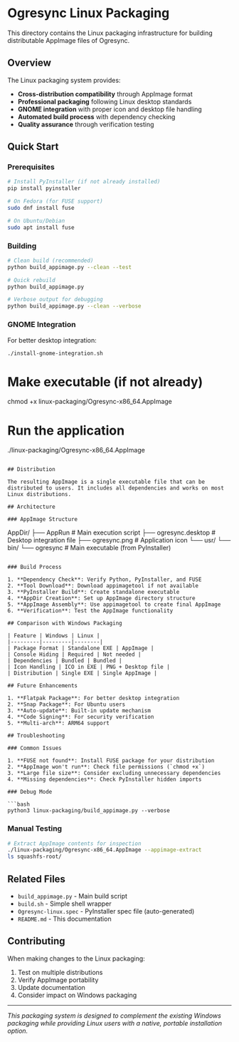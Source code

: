 # Ogresync Linux Packaging

This directory contains the Linux packaging infrastructure for building distributable AppImage files of Ogresync.

## Overview

The Linux packaging system provides:
- **Cross-distribution compatibility** through AppImage format
- **Professional packaging** following Linux desktop standards
- **GNOME integration** with proper icon and desktop file handling
- **Automated build process** with dependency checking
- **Quality assurance** through verification testing

## Quick Start

### Prerequisites

```bash
# Install PyInstaller (if not already installed)
pip install pyinstaller

# On Fedora (for FUSE support)
sudo dnf install fuse

# On Ubuntu/Debian
sudo apt install fuse
```

### Building

```bash
# Clean build (recommended)
python build_appimage.py --clean --test

# Quick rebuild
python build_appimage.py

# Verbose output for debugging
python build_appimage.py --clean --verbose
```

### GNOME Integration

For better desktop integration:

```bash
./install-gnome-integration.sh
```
# Make executable (if not already)
chmod +x linux-packaging/Ogresync-x86_64.AppImage

# Run the application
./linux-packaging/Ogresync-x86_64.AppImage
```

## Distribution

The resulting AppImage is a single executable file that can be distributed to users. It includes all dependencies and works on most Linux distributions.

## Architecture

### AppImage Structure

```
AppDir/
├── AppRun                 # Main execution script
├── ogresync.desktop      # Desktop integration file
├── ogresync.png          # Application icon
└── usr/
    └── bin/
        └── ogresync      # Main executable (from PyInstaller)
```

### Build Process

1. **Dependency Check**: Verify Python, PyInstaller, and FUSE
2. **Tool Download**: Download appimagetool if not available
3. **PyInstaller Build**: Create standalone executable
4. **AppDir Creation**: Set up AppImage directory structure
5. **AppImage Assembly**: Use appimagetool to create final AppImage
6. **Verification**: Test the AppImage functionality

## Comparison with Windows Packaging

| Feature | Windows | Linux |
|---------|---------|--------|
| Package Format | Standalone EXE | AppImage |
| Console Hiding | Required | Not needed |
| Dependencies | Bundled | Bundled |
| Icon Handling | ICO in EXE | PNG + Desktop file |
| Distribution | Single EXE | Single AppImage |

## Future Enhancements

1. **Flatpak Package**: For better desktop integration
2. **Snap Package**: For Ubuntu users
3. **Auto-update**: Built-in update mechanism
4. **Code Signing**: For security verification
5. **Multi-arch**: ARM64 support

## Troubleshooting

### Common Issues

1. **FUSE not found**: Install FUSE package for your distribution
2. **AppImage won't run**: Check file permissions (`chmod +x`)
3. **Large file size**: Consider excluding unnecessary dependencies
4. **Missing dependencies**: Check PyInstaller hidden imports

### Debug Mode

```bash
python3 linux-packaging/build_appimage.py --verbose
```

### Manual Testing

```bash
# Extract AppImage contents for inspection
./linux-packaging/Ogresync-x86_64.AppImage --appimage-extract
ls squashfs-root/
```

## Related Files

- `build_appimage.py` - Main build script
- `build.sh` - Simple shell wrapper
- `Ogresync-linux.spec` - PyInstaller spec file (auto-generated)
- `README.md` - This documentation

## Contributing

When making changes to the Linux packaging:

1. Test on multiple distributions
2. Verify AppImage portability
3. Update documentation
4. Consider impact on Windows packaging

---

*This packaging system is designed to complement the existing Windows packaging while providing Linux users with a native, portable installation option.*
